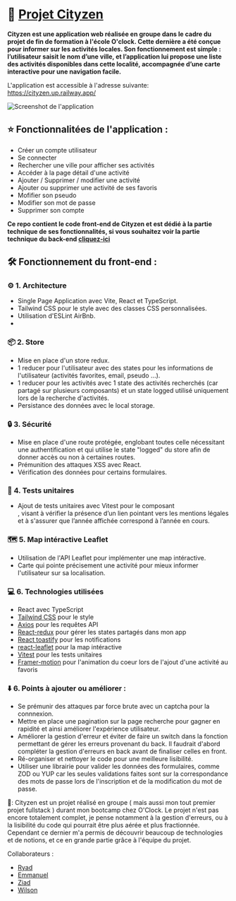 # 🌟 [Projet Cityzen](https://cityzen.up.railway.app/)

**Cityzen est une application web réalisée en groupe dans le cadre du projet de fin de formation à l'école O'clock. Cette dernière a été conçue pour informer sur les activités locales. Son fonctionnement est simple : l’utilisateur saisit le nom d’une ville, et l’application lui propose une liste des activités disponibles dans cette localité, accompagnée d’une carte interactive pour une navigation facile.**

L'application est accessible à l'adresse suivante: https://cityzen.up.railway.app/


![Screenshot de l'application](/public/screenshot-home.png)

## ⭐ Fonctionnalitées de l'application :

- Créer un compte utilisateur
- Se connecter
- Rechercher une ville pour afficher ses activités
- Accéder à la page détail d'une activité
- Ajouter / Supprimer / modifier une activité
- Ajouter ou supprimer une activité de ses favoris
- Mofifier son pseudo
- Modifier son mot de passe
- Supprimer son compte

**Ce repo contient le code front-end de Cityzen et est dédié à la partie technique de ses fonctionnalités, si vous souhaitez voir la partie technique du back-end [cliquez-ici](https://github.com/PeterLeSouchu/Cityzen-back)**

## 🛠️ Fonctionnement du front-end :

### ⚙️ 1. Architecture

- Single Page Application avec Vite, React et TypeScript.
- Tailwind CSS pour le style avec des classes CSS personnalisées.
- Utilisation d'ESLint AirBnb.
-

### 📦 2. Store

- Mise en place d'un store redux.
- 1 reducer pour l'utilisateur avec des states pour les informations de l'utilisateur (activités favorites, email, pseudo ...).
- 1 reducer pour les activités avec 1 state des activités recherchés (car partagé sur plusieurs composants) et un state logged utilisé uniquement lors de la recherche d'activités.
- Persistance des données avec le local storage.

### 🔒 3. Sécurité

- Mise en place d'une route protégée, englobant toutes celle nécessitant une authentification et qui utilise le state "logged" du store afin de donner accès ou non à certaines routes.
- Prémunition des attaques XSS avec React.
- Vérification des données pour certains formulaires.

### 🧪 4. Tests unitaires

- Ajout de tests unitaires avec Vitest pour le composant <Footer/>, visant à vérifier la présence d’un lien pointant vers les mentions légales et à s'assurer que l’année affichée correspond à l’année en cours.

### 🗺️ 5. Map intéractive Leaflet

- Utilisation de l'API Leaflet pour implémenter une map intéractive.
- Carte qui pointe précisement une activité pour mieux informer l'utilisateur sur sa localisation.

### 💻 6. Technologies utilisées

- React avec TypeScript
- [Tailwind CSS](https://tailwindcss.com/) pour le style
- [Axios](https://www.npmjs.com/package/axios) pour les requêtes API
- [React-redux](https://react-redux.js.org/) pour gérer les states partagés dans mon app
- [React toastify](https://www.npmjs.com/package/react-toastify) pour les notifications
- [react-leaflet](https://react-leaflet.js.org/) pour la map intéractive
- [Vitest](https://vitest.dev/) pour les tests unitaires
- [Framer-motion](https://motion.dev/) pour l'animation du coeur lors de l'ajout d'une activité au favoris

### ⬇️ 6. Points à ajouter ou améliorer :

- Se prémunir des attaques par force brute avec un captcha pour la connnexion.
- Mettre en place une pagination sur la page recherche pour gagner en rapidité et ainsi améliorer l'expérience utilisateur.
- Améliorer la gestion d'erreur et éviter de faire un switch dans la fonction permettant de gérer les erreurs provenant du back. Il faudrait d'abord compléter la gestion d'erreurs en back avant de finaliser celles en front.
- Ré-organiser et nettoyer le code pour une meilleure lisibilité.
- Utiliser une librairie pour valider les données des formulaires, comme ZOD ou YUP car les seules validations faites sont sur la correspondance des mots de passe lors de l'inscription et de la modification du mot de passe.

🚨: Cityzen est un projet réalisé en groupe ( mais aussi mon tout premier projet fullstack ) durant mon bootcamp chez O'Clock. Le projet n'est pas encore totalement complet, je pense notamment à la gestion d'erreurs, ou à la lisibilité du code qui pourrait être plus aérée et plus fractionnée. Cependant ce dernier m'a permis de découvrir beaucoup de technologies et de notions, et ce en grande partie grâce à l'équipe du projet.

Collaborateurs :

- [Ryad](https://github.com/RyadC)
- [Emmanuel](https://github.com/CHARLESEmmanuel-25)
- [Ziad](https://github.com/ziadelidrissi)
- [Wilson](https://github.com/SemedoWilson)
